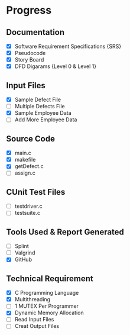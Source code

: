 # Progress
## Documentation
- [x] Software Requirement Specifications {SRS}
- [x] Pseudocode
- [x] Story Board
- [x] DFD Digarams {Level 0 & Level 1}

## Input Files
- [x] Sample Defect File
- [ ] Multiple Defects File
- [x] Sample Employee Data
- [ ] Add More Employee Data

## Source Code
- [x] main.c
- [x] makefile
- [x] getDefect.c
- [ ] assign.c

## CUnit Test Files
- [ ] testdriver.c
- [ ] testsuite.c

## Tools Used & Report Generated
- [ ] Splint
- [ ] Valgrind
- [x] GitHub

## Technical Requirement
- [x] C Programming Language
- [x] Multithreading
- [ ] 1 MUTEX Per Programmer
- [x] Dynamic Memory Allocation
- [ ] Read Input Files
- [ ] Creat Output Files